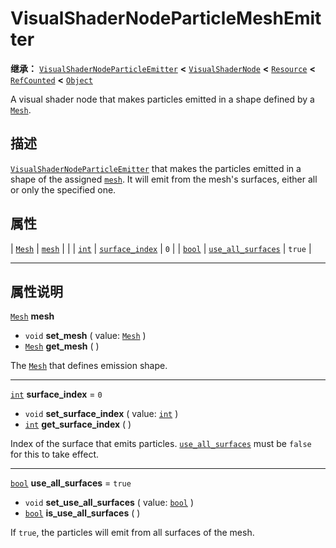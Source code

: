 <!-- ⚠ 请勿编辑本文件 ⚠ -->
<!-- 本文档使用脚本从 WeDot 引擎源码仓库生成。 -->
<!-- 生成脚本：https://github.com/WeDot-Engine/WeDot/tree/4.3/doc/tools/make_md.py； -->
<!-- 原文件：https://github.com/WeDot-Engine/WeDot/tree/4.3/doc/classes/VisualShaderNodeParticleMeshEmitter.xml。 -->

<div id="_class_visualshadernodeparticlemeshemitter"></div>

# VisualShaderNodeParticleMeshEmitter

**继承：** [`VisualShaderNodeParticleEmitter`](class_visualshadernodeparticleemitter.md) **<** [`VisualShaderNode`](class_visualshadernode.md) **<** [`Resource`](class_resource.md) **<** [`RefCounted`](class_refcounted.md) **<** [`Object`](class_object.md)

A visual shader node that makes particles emitted in a shape defined by a [`Mesh`](class_mesh.md).

## 描述

[`VisualShaderNodeParticleEmitter`](class_visualshadernodeparticleemitter.md) that makes the particles emitted in a shape of the assigned [`mesh`](#class_visualshadernodeparticlemeshemitter_property_mesh). It will emit from the mesh's surfaces, either all or only the specified one.

## 属性

| [`Mesh`](class_mesh.md) | [`mesh`](#class_visualshadernodeparticlemeshemitter_property_mesh)                         |          |
| [`int`](class_int.md)   | [`surface_index`](#class_visualshadernodeparticlemeshemitter_property_surface_index)       | ``0``    |
| [`bool`](class_bool.md) | [`use_all_surfaces`](#class_visualshadernodeparticlemeshemitter_property_use_all_surfaces) | ``true`` |

<!-- rst-class:: classref-section-separator -->

---

## 属性说明

<div id="_class_visualshadernodeparticlemeshemitter_property_mesh"></div>

[`Mesh`](class_mesh.md) **mesh** <div id="class_visualshadernodeparticlemeshemitter_property_mesh"></div>

- `void` **set_mesh** ( value: [`Mesh`](class_mesh.md) )
- [`Mesh`](class_mesh.md) **get_mesh** ( )

The [`Mesh`](class_mesh.md) that defines emission shape.

<!-- rst-class:: classref-item-separator -->

---

<div id="_class_visualshadernodeparticlemeshemitter_property_surface_index"></div>

[`int`](class_int.md) **surface_index** = ``0`` <div id="class_visualshadernodeparticlemeshemitter_property_surface_index"></div>

- `void` **set_surface_index** ( value: [`int`](class_int.md) )
- [`int`](class_int.md) **get_surface_index** ( )

Index of the surface that emits particles. [`use_all_surfaces`](#class_visualshadernodeparticlemeshemitter_property_use_all_surfaces) must be `false` for this to take effect.

<!-- rst-class:: classref-item-separator -->

---

<div id="_class_visualshadernodeparticlemeshemitter_property_use_all_surfaces"></div>

[`bool`](class_bool.md) **use_all_surfaces** = ``true`` <div id="class_visualshadernodeparticlemeshemitter_property_use_all_surfaces"></div>

- `void` **set_use_all_surfaces** ( value: [`bool`](class_bool.md) )
- [`bool`](class_bool.md) **is_use_all_surfaces** ( )

If `true`, the particles will emit from all surfaces of the mesh.

[^virtual]: 本方法通常需要用户覆盖才能生效。
[^const]: 本方法无副作用，不会修改该实例的任何成员变量。
[^vararg]: 本方法除了能接受在此处描述的参数外，还能够继续接受任意数量的参数。
[^constructor]: 本方法用于构造某个类型。
[^static]: 调用本方法无需实例，可直接使用类名进行调用。
[^operator]: 本方法描述的是使用本类型作为左操作数的有效运算符。
[^bitfield]: 这个值是由下列位标志构成位掩码的整数。
[^void]: 无返回值。
